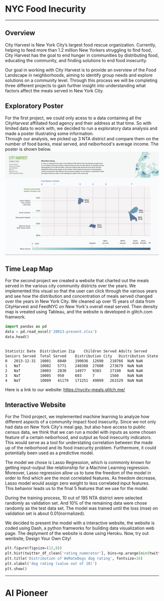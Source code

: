 # NYC Food Inecurity
---
## Overview
City Harvest is New York City’s largest food rescue organization. Currently, helping to feed more than 1.2 million New Yorkers struggling to find food, City Harvest has the goal to end hunger in communities by distributing food, educating the community, and finding solutions to end food insecurity.

Our goal in working with City Harvest is to provide an overview of the Food Landscape in neighborhoods, aiming to identify group needs and explore solutions on a community level. Through this process we will be completing three different projects to gain further insight into understanding what factors affect the meals served in New York City.

## Exploratory Poster
For the first project, we could only acess to a data containing all the CityHarvest affiliated food agency and their address at that time. So with limited data to work with, we decided to run a exploratory data analysis and made a poster illustrating some information.  
Through our analysis, we picked up 3 NTA district and compare them on the number of food banks, meal served, and neiborhood's average income. The poster is shown below.
<img src="pic/poster.png?raw=true"/>

## Time Leap Map
For the second project we created a website that charted out the meals served in the various city community districts over the years. We implemented this visual so that the user can click through the various years and see how the distribution and concentration of meals served changed over the years in New York City. 
We cleaned up over 15 years of data from CityHarvest and FeedNYC on New York's overall meal served. Then density map is vreated using Tableau, and the website is developed in glitch.com framwork. 
```python
import pandas as pd
data = pd.read_excel('20013-present.xlsx')
data.head()
```
```

Statistic Date	Distribution Zip	Children Served	Adults Served	Seniors Served	Total Served	Distribution City	Distribution State
0	2013-12-31	10001	8040	190036	12690	210766	NaN	NaN
1	NaT	        10002	5771	240308	27600	273679	NaN	NaN
2	NaT	        10003	2830	14977	9383	27190	NaN	NaN
3	NaT	        10005	950	    603	    7	    1560	NaN	NaN
4	NaT	        10009	41179	171251	49099	261529	NaN	NaN
```


Here is a link to our website: https://nycity-meals.glitch.me/

## Interactive Website
For the Third project, we implemented machine learning to analyze how different aspects of a community impact food insecurity. Since we not only had data on New York City's meal gap, but also have access to public census data, we think that we can run a model with inputs as some chosen feature of a certain neiborhood, and output as food insecurity indicators. This would serve as a tool for understating correlation between the made up of the neiborhood and its food insecurity problem. Furthermore, it could potentially been used as a predictive model.  

The model we chose is Lasso Regression, which is commonly known for getting input-output like relationship for a Machine Learning regression. Moreover, Lasso regression allow us to tune the freedom of the model in order to find which are the most correlated features. As freedom decrease, Lasso model would assign zero weight to less correlated input features. This behavior leads us to the final 5 features that we use for the model.  

During the training process, 10 out of 195 NTA district were selected randomly as validation set. And 10% of the remaining data were chose randomly as the test data set. The model was trained until the loss (mse) on validation set is about 0.01(normalized).  

We decided to present the model with a interactive website, the website is coded using Dash, a python framworks for building data visualization web page. The deplyment of the website is done using Heroku. Now, try out wenbsite, Design Your Own City!

```python
plt.figure(figsize=(12,8))
plt.hist(twitter_df_clean['rating_numerator'], bins=np.arange(min(twitter_df_clean['rating_numerator']), twitter_df_clean.rating_numerator.quantile(.99), 1), color="teal")
plt.title('Distribution of WeRateDogs dog rating', fontsize=16)
plt.xlabel('dog rating (value out of 10)')
plt.show()
```



---

# AI Pioneer


